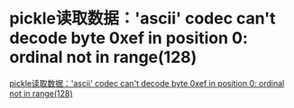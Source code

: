 # pickle读取数据：'ascii' codec can't decode byte 0xef in position 0: ordinal not in range(128)
[pickle读取数据：'ascii' codec can't decode byte 0xef in position 0: ordinal not in range(128)](https://aiwithcloud.com/2021/08/29/pickle%e8%af%bb%e5%8f%96%e6%95%b0%e6%8d%ae%ef%bc%9aascii-codec-cant-decode-byte-0xef-in-position-0-ordinal-not-in-range128/)